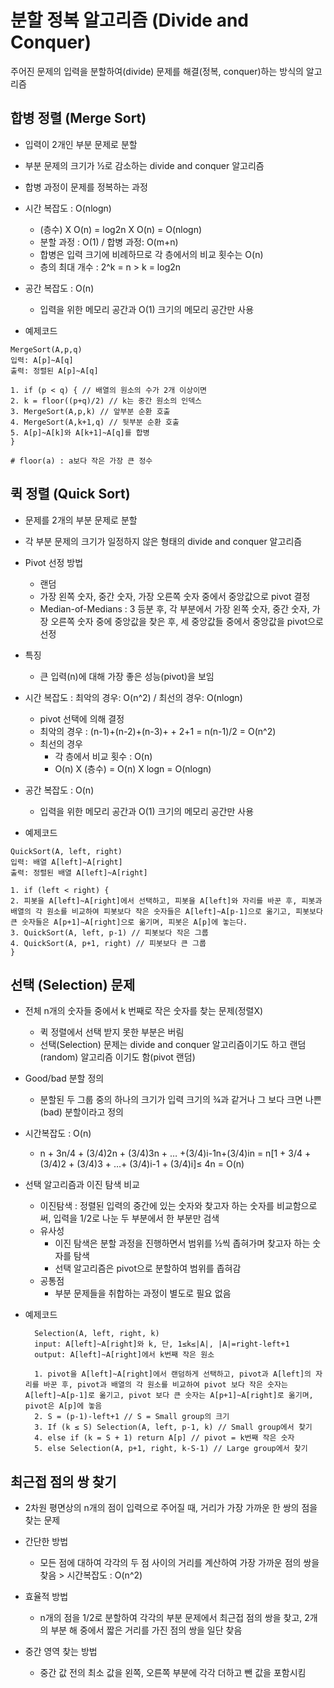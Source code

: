 # 분할 정복 알고리즘 (Divide and Conquer)
주어진 문제의 입력을 분할하여(divide) 문제를 해결(정복, conquer)하는 방식의 알고리즘

## 합병 정렬 (Merge Sort)
- 입력이 2개인 부분 문제로 분할
- 부분 문제의 크기가 ½로 감소하는 divide and conquer 알고리즘
- 합병 과정이 문제를 정복하는 과정

- 시간 복잡도 : O(nlogn)
    - (층수) X O(n) = log2n X O(n) = O(nlogn)
    - 분할 과정 : O(1) / 합병 과정: O(m+n)
    - 합병은 입력 크기에 비례하므로 각 층에서의 비교 횟수는 O(n)
    - 층의 최대 개수 : 2^k = n >  k = log2n

- 공간 복잡도 : O(n)
    - 입력을 위한 메모리 공간과 O(1) 크기의 메모리 공간만 사용

- 예제코드
```
MergeSort(A,p,q)
입력: A[p]~A[q]
출력: 정렬된 A[p]~A[q]

1. if (p < q) { // 배열의 원소의 수가 2개 이상이면
2. k = floor((p+q)/2) // k는 중간 원소의 인덱스
3. MergeSort(A,p,k) // 앞부분 순환 호출
4. MergeSort(A,k+1,q) // 뒷부분 순환 호출
5. A[p]~A[k]와 A[k+1]~A[q]를 합병
}

# floor(a) : a보다 작은 가장 큰 정수
```

## 퀵 정렬 (Quick Sort)
- 문제를 2개의 부분 문제로 분할
- 각 부분 문제의 크기가 일정하지 않은 형태의 divide and conquer 알고리즘
  
- Pivot 선정 방법
    - 랜덤
    - 가장 왼쪽 숫자, 중간 숫자, 가장 오른쪽 숫자 중에서 중앙값으로 pivot 결정
    - Median-of-Medians : 3 등분 후, 각 부분에서 가장 왼쪽 숫자, 중간 숫자, 가장 오른쪽 숫자 중에 중앙값을 찾은 후, 세 중앙값들 중에서 중앙값을 pivot으로 선정
          
- 특징
    - 큰 입력(n)에 대해 가장 좋은 성능(pivot)을 보임

- 시간 복잡도 : 최악의 경우: O(n^2) / 최선의 경우: O(nlogn)
    - pivot 선택에 의해 결정
    - 최악의 경우 :  (n-1)+(n-2)+(n-3)+ + 2+1 = n(n-1)/2 = O(n^2)
    - 최선의 경우
        - 각 층에서 비교 횟수 : O(n)
        - O(n) X (층수) = O(n) X logn = O(nlogn)

- 공간 복잡도 : O(n)
    - 입력을 위한 메모리 공간과 O(1) 크기의 메모리 공간만 사용

- 예제코드
```
QuickSort(A, left, right)
입력: 배열 A[left]~A[right]
출력: 정렬된 배열 A[left]~A[right]

1. if (left < right) {
2. 피봇을 A[left]~A[right]에서 선택하고, 피봇을 A[left]와 자리를 바꾼 후, 피봇과 배열의 각 원소를 비교하여 피봇보다 작은 숫자들은 A[left]~A[p-1]으로 옮기고, 피봇보다 큰 숫자들은 A[p+1]~A[right]으로 옮기며, 피봇은 A[p]에 놓는다.
3. QuickSort(A, left, p-1) // 피봇보다 작은 그룹
4. QuickSort(A, p+1, right) // 피봇보다 큰 그룹
}
```
## 선택 (Selection) 문제
- 전체 n개의 숫자들 중에서 k 번째로 작은 숫자를 찾는 문제(정렬X)
    - 퀵 정렬에서 선택 받지 못한 부분은 버림
    - 선택(Selection) 문제는 divide and conquer 알고리즘이기도 하고 랜덤(random) 알고리즘 이기도 함(pivot 랜덤)

- Good/bad 분할 정의
    - 분할된 두 그룹 중의 하나의 크기가 입력 크기의 ¾과 같거나 그 보다 크면 나쁜 (bad) 분할이라고 정의

 - 시간복잡도 : O(n)
     - n + 3n/4 + (3/4)2n + (3/4)3n + … +(3/4)i-1n+(3/4)in 
= n[1 + 3/4 + (3/4)2 + (3/4)3 + …+ (3/4)i-1 + (3/4)i]≤ 4n = O(n)

- 선택 알고리즘과 이진 탐색 비교
    - 이진탐색 : 정렬된 입력의 중간에 있는 숫자와 찾고자 하는 숫자를 비교함으로써, 입력을 1/2로 나눈 두 부분에서 한 부분만 검색
    - 유사성
        - 이진 탐색은 분할 과정을 진행하면서 범위를 ½씩 좁혀가며 찾고자 하는 숫자를 탐색
        - 선택 알고리즘은 pivot으로 분할하여 범위를 좁혀감
    - 공통점
        - 부분 문제들을 취합하는 과정이 별도로 필요 없음
- 예제코드
  ```
    Selection(A, left, right, k)
    input: A[left]~A[right]와 k, 단, 1≤k≤|A|, |A|=right-left+1
    output: A[left]~A[right]에서 k번째 작은 원소
    
    1. pivot을 A[left]~A[right]에서 랜덤하게 선택하고, pivot과 A[left]의 자리를 바꾼 후, pivot과 배열의 각 원소를 비교하여 pivot 보다 작은 숫자는 A[left]~A[p-1]로 옮기고, pivot 보다 큰 숫자는 A[p+1]~A[right]로 옮기며, pivot은 A[p]에 놓음
    2. S = (p-1)-left+1 // S = Small group의 크기
    3. If (k ≤ S) Selection(A, left, p-1, k) // Small group에서 찾기
    4. else if (k = S + 1) return A[p] // pivot = k번째 작은 숫자
    5. else Selection(A, p+1, right, k-S-1) // Large group에서 찾기
  ```
## 최근접 점의 쌍 찾기
- 2차원 평면상의 n개의 점이 입력으로 주어질 때, 거리가 가장 가까운 한 쌍의 점을 찾는 문제

- 간단한 방법
    - 모든 점에 대하여 각각의 두 점 사이의 거리를 계산하여 가장 가까운 점의 쌍을 찾음 > 시간복잡도 : O(n^2)
- 효율적 방법
    - n개의 점을 1/2로 분할하여 각각의 부분 문제에서 최근접 점의 쌍을 찾고, 2개의 부분 해 중에서 짧은 거리를 가진 점의 쌍을 일단 찾음
 
- 중간 영역 찾는 방법
    - 중간 값 전의 최소 값을 왼쪽, 오른쪽 부분에 각각 더하고 뺀 값을 포함시킴
